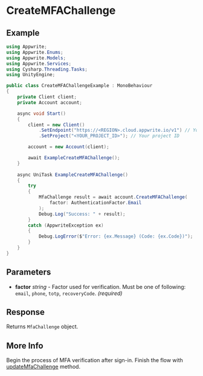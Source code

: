 # CreateMFAChallenge

## Example

```csharp
using Appwrite;
using Appwrite.Enums;
using Appwrite.Models;
using Appwrite.Services;
using Cysharp.Threading.Tasks;
using UnityEngine;

public class CreateMFAChallengeExample : MonoBehaviour
{
    private Client client;
    private Account account;

    async void Start()
    {
        client = new Client()
            .SetEndpoint("https://<REGION>.cloud.appwrite.io/v1") // Your API Endpoint
            .SetProject("<YOUR_PROJECT_ID>"); // Your project ID

        account = new Account(client);

        await ExampleCreateMFAChallenge();
    }
    
    async UniTask ExampleCreateMFAChallenge()
    {
        try
        {
            MfaChallenge result = await account.CreateMFAChallenge(
                factor: AuthenticationFactor.Email
            );
            Debug.Log("Success: " + result);
        }
        catch (AppwriteException ex)
        {
            Debug.LogError($"Error: {ex.Message} (Code: {ex.Code})");
        }
    }
}
```

## Parameters

- **factor** *string* - Factor used for verification. Must be one of following: `email`, `phone`, `totp`, `recoveryCode`. *(required)* 

## Response

Returns `MfaChallenge` object.
## More Info

Begin the process of MFA verification after sign-in. Finish the flow with [updateMfaChallenge](/docs/references/cloud/client-web/account#updateMfaChallenge) method.
